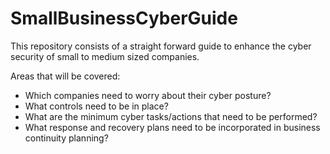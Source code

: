 # SmallBusinessCyberGuide
This repository consists of a straight forward guide to enhance the cyber security of small to medium sized companies.

Areas that will be covered:

- Which companies need to worry about their cyber posture?
- What controls need to be in place?
- What are the minimum cyber tasks/actions that need to be performed?
- What response and recovery plans need to be incorporated in business continuity planning?
